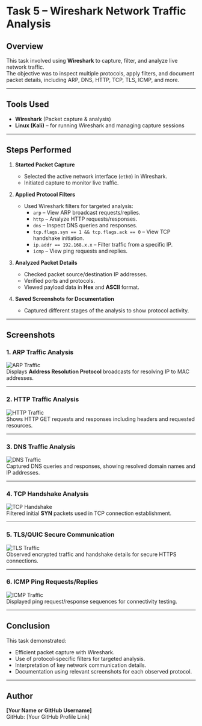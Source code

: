 # Task 5 – Wireshark Network Traffic Analysis

## Overview
This task involved using **Wireshark** to capture, filter, and analyze live network traffic.  
The objective was to inspect multiple protocols, apply filters, and document packet details, including ARP, DNS, HTTP, TCP, TLS, ICMP, and more.

---

## Tools Used
- **Wireshark** (Packet capture & analysis)
- **Linux (Kali)** – for running Wireshark and managing capture sessions

---

## Steps Performed

1. **Started Packet Capture**
   - Selected the active network interface (`eth0`) in Wireshark.
   - Initiated capture to monitor live traffic.

2. **Applied Protocol Filters**
   - Used Wireshark filters for targeted analysis:
     - `arp` – View ARP broadcast requests/replies.
     - `http` – Analyze HTTP requests/responses.
     - `dns` – Inspect DNS queries and responses.
     - `tcp.flags.syn == 1 && tcp.flags.ack == 0` – View TCP handshake initiation.
     - `ip.addr == 192.168.x.x` – Filter traffic from a specific IP.
     - `icmp` – View ping requests and replies.

3. **Analyzed Packet Details**
   - Checked packet source/destination IP addresses.
   - Verified ports and protocols.
   - Viewed payload data in **Hex** and **ASCII** format.

4. **Saved Screenshots for Documentation**
   - Captured different stages of the analysis to show protocol activity.

---

## Screenshots

### 1. ARP Traffic Analysis
![ARP Traffic](a0.png)  
Displays **Address Resolution Protocol** broadcasts for resolving IP to MAC addresses.

---

### 2. HTTP Traffic Analysis
![HTTP Traffic](a7.png)  
Shows HTTP GET requests and responses including headers and requested resources.

---

### 3. DNS Traffic Analysis
![DNS Traffic](a8.png)  
Captured DNS queries and responses, showing resolved domain names and IP addresses.

---

### 4. TCP Handshake Analysis
![TCP Handshake](a9.png)  
Filtered initial **SYN** packets used in TCP connection establishment.

---

### 5. TLS/QUIC Secure Communication
![TLS Traffic](a10.png)  
Observed encrypted traffic and handshake details for secure HTTPS connections.

---

### 6. ICMP Ping Requests/Replies
![ICMP Traffic](a11.png)  
Displayed ping request/response sequences for connectivity testing.

---

## Conclusion
This task demonstrated:
- Efficient packet capture with Wireshark.
- Use of protocol-specific filters for targeted analysis.
- Interpretation of key network communication details.
- Documentation using relevant screenshots for each observed protocol.

---

## Author
**[Your Name or GitHub Username]**  
GitHub: [Your GitHub Profile Link]  


